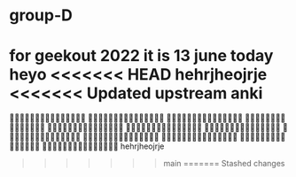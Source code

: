 # group-D
for geekout 2022
it is 13 june today
heyo
<<<<<<< HEAD
hehrjheojrje
<<<<<<< Updated upstream
anki 
=======
👋👋👋👋👋👋👋👋👋👋👋👋👋👋👋
👋👋👋👋👋👋👋👋👋👋👋👋👋👋👋
👋👋👋👋👋👋👋👋👋👋👋👋👋👋👋
👋👋👋👋👋👋👋👋👋👋👋👋👋👋👋
👋👋👋👋👋👋👋👋👋👋👋👋👋👋👋
👋👋👋👋👋👋👋👋👋👋👋👋👋👋👋
👋👋👋👋👋👋👋👋👋👋👋👋👋👋👋
👋👋👋👋👋👋👋👋👋👋👋👋👋👋👋
👋👋👋👋👋👋👋👋👋👋👋👋👋👋👋
👋👋👋👋👋👋👋👋👋👋👋👋👋👋👋
👋👋👋👋👋👋👋👋👋👋👋👋👋👋👋
👋👋👋👋👋👋👋👋👋👋👋👋👋👋👋
hehrjheojrje
>>>>>>> main
=======
>>>>>>> Stashed changes
